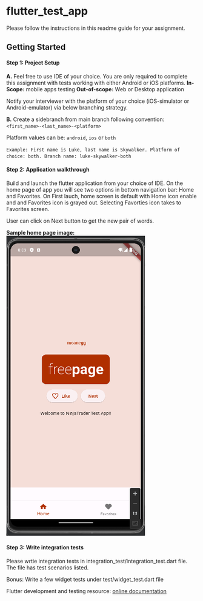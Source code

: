 # flutter_test_app

Please follow the instructions in this readme guide for your assignment.

## Getting Started

#### Step 1: Project Setup

**A.** Feel free to use IDE of your choice.
You are only required to complete this assignment with tests working with either Android or iOS platforms.
**In-Scope:** mobile apps testing
**Out-of-scope:** Web or Desktop application

Notify your interviewer with the platform of your choice (iOS-simulator or Android-emulator) via below branching strategy.

**B.** Create a sidebranch from main branch following convention:
`<first_name>-<last_name>-<platform>`

Platform values can be: `android`, `ios` or `both`

`Example: First name is Luke, last name is Skywalker. Platform of choice: both. Branch name: luke-skywalker-both`

#### Step 2: Application walkthrough

Build and launch the flutter application from your choice of IDE.
On the home page of app you will see two options in bottom navigation bar: Home and Favorites.
On First lauch, home screen is default with Home icon enable and and Favorites icon is grayed out. Selecting Favorties icon takes to Favorites screen.

User can click on Next button to get the new pair of words.

**Sample home page image:**
![alt text](image.png)

#### Step 3: Write integration tests

Please wrtie integration tests in integration_test/integration_test.dart file.
The file has test scenarios listed.

Bonus:
Write a few widget tests under test/widget_test.dart file

Flutter development and testing resource: [online documentation](https://docs.flutter.dev/)
